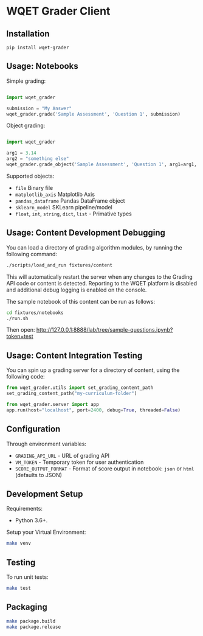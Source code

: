 # WQET Grader Client

## Installation

```
pip install wqet-grader
```

## Usage: Notebooks

Simple grading:

```python

import wqet_grader

submission = "My Answer"
wqet_grader.grade('Sample Assessment', 'Question 1', submission)

```

Object grading:

```python

import wqet_grader

arg1 = 3.14
arg2 = "something else"
wqet_grader.grade_object('Sample Assessment', 'Question 1', arg1=arg1, arg2=arg2)

```

Supported objects:

- `file` Binary file
- `matplotlib_axis` Matplotlib Axis
- `pandas_dataframe` Pandas DataFrame object
- `sklearn_model` SKLearn pipeline/model
- `float`, `int`, `string`, `dict`, `list` - Primative types

## Usage: Content Development Debugging

You can load a directory of grading algorithm modules, by running the following command:

```bash
./scripts/load_and_run fixtures/content
```

This will automatically restart the server when any changes to the Grading API code or content is detected. Reporting to the WQET platform is disabled and additional debug logging is enabled on the console.

The sample notebook of this content can be run as follows:

```bash
cd fixtures/notebooks
./run.sh
```

Then open: http://127.0.0.1:8888/lab/tree/sample-questions.ipynb?token=test

## Usage: Content Integration Testing

You can spin up a grading server for a directory of content, using the following code:

```python
from wqet_grader.utils import set_grading_content_path
set_grading_content_path("my-curriculum-folder")

from wqet_grader.server import app
app.run(host="localhost", port=2400, debug=True, threaded=False)
```

## Configuration

Through environment variables:

- `GRADING_API_URL` - URL of grading API
- `VM_TOKEN` - Temporary token for user authentication
- `SCORE_OUTPUT_FORMAT` - Format of score output in notebook: `json` or `html` (defaults to JSON)

## Development Setup

Requirements:

- Python 3.6+.

Setup your Virtual Environment:

```bash
make venv
```

## Testing

To run unit tests:

```bash
make test
```

## Packaging

```bash
make package.build
make package.release
```
